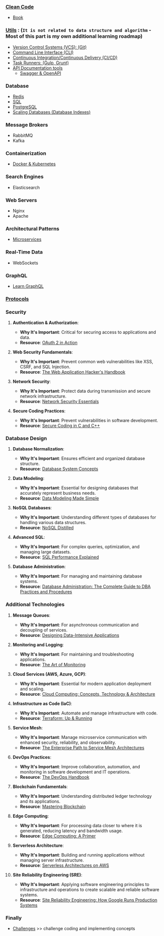 ### [Clean Code](./Clean%20Code/)
- [Book](https://github.com/jnguyen095/clean-code/blob/master/Clean.Code.A.Handbook.of.Agile.Software.Craftsmanship.pdf)

### [Utils](./Utils/) : (`It is not related to data structure and algorithm` - Most of this part is my own additional learning roadmap)
- [Version Control Systems (VCS): (Git)](./Utils/VCS/)
- [Command Line Interface (CLI)](./Utils/CLI)
- [Continuous Integration/Continuous Delivery (CI/CD)](./Utils/CI-CD)
- [Task Runners: (Gulp, Grunt)](./Utils/Task-Runners)
- [API Documentation tools](./Utils/API-Documentation)
  - [Swagger & OpenAPI](https://github.com/m-mdy-m/openapi-learning)

### Database
- [Redis](https://github.com/m-mdy-m/Redis-Learning)
- [SQL](https://github.com/m-mdy-m/SQL-DeepDiveLearning)
- [PostgreSQL](https://github.com/m-mdy-m/Mastering-PostgreSQL)
- [Scaling Databases (Database Indexes)](https://www.freecodecamp.org/news/database-indexing-at-a-glance-bb50809d48bd/)

### Message Brokers
- RabbitMQ
- Kafka

### Containerization
- [Docker & Kubernetes](https://github.com/m-mdy-m/docker-deep-dive)

### Search Engines
- Elasticsearch

### Web Servers
- Nginx
- Apache

### Architectural Patterns
- [Microservices](https://github.com/m-mdy-m/microservices-explorer)

### Real-Time Data
- WebSockets

### GraphQL
- [Learn GraphQL](https://github.com/m-mdy-m/learn_graphql)

### [**Protocols**](https://github.com/medishen/CodeNet)

### **Security**
1. **Authentication & Authorization**:
   - **Why It's Important**: Critical for securing access to applications and data.
   - **Resource**: [OAuth 2 in Action](https://www.manning.com/books/oauth-2-in-action)

2. **Web Security Fundamentals**:
   - **Why It's Important**: Prevent common web vulnerabilities like XSS, CSRF, and SQL Injection.
   - **Resource**: [The Web Application Hacker's Handbook](https://www.wiley.com/en-us/The+Web+Application+Hacker's+Handbook%3A+Finding+and+Exploiting+Security+Flaws%2C+2nd+Edition-p-9781118026471)

3. **Network Security**:
   - **Why It's Important**: Protect data during transmission and secure network infrastructure.
   - **Resource**: [Network Security Essentials](https://www.pearson.com/store/p/network-security-essentials-applications-and-standards/P100000774536)

4. **Secure Coding Practices**:
   - **Why It's Important**: Prevent vulnerabilities in software development.
   - **Resource**: [Secure Coding in C and C++](https://www.pearson.com/store/p/secure-coding-in-c-and-c-plus-plus/P100000188054)

### **Database Design**
1. **Database Normalization**:
   - **Why It's Important**: Ensures efficient and organized database structure.
   - **Resource**: [Database System Concepts](https://www.db-book.com/)

2. **Data Modeling**:
   - **Why It's Important**: Essential for designing databases that accurately represent business needs.
   - **Resource**: [Data Modeling Made Simple](https://technicspub.com/data-modeling-made-simple/)

3. **NoSQL Databases**:
   - **Why It's Important**: Understanding different types of databases for handling various data structures.
   - **Resource**: [NoSQL Distilled](https://www.pearson.com/store/p/nosql-distilled-a-brief-guide-to-the-emerging-world-of-polyglot-persistence/P100000630100)

4. **Advanced SQL**:
   - **Why It's Important**: For complex queries, optimization, and managing large datasets.
   - **Resource**: [SQL Performance Explained](https://sql-performance-explained.com/)

5. **Database Administration**:
   - **Why It's Important**: For managing and maintaining database systems.
   - **Resource**: [Database Administration: The Complete Guide to DBA Practices and Procedures](https://www.pearson.com/store/p/database-administration/P100000289881)

### **Additional Technologies**

1. **Message Queues**:
   - **Why It's Important**: For asynchronous communication and decoupling of services.
   - **Resource**: [Designing Data-Intensive Applications](https://www.oreilly.com/library/view/designing-data-intensive-applications/9781491903063/)

2. **Monitoring and Logging**:
   - **Why It's Important**: For maintaining and troubleshooting applications.
   - **Resource**: [The Art of Monitoring](https://www.artofmonitoring.com/)

3. **Cloud Services (AWS, Azure, GCP)**:
   - **Why It's Important**: Essential for modern application deployment and scaling.
   - **Resource**: [Cloud Computing: Concepts, Technology & Architecture](https://www.pearson.com/store/p/cloud-computing-concepts-technology-architecture/P100000684090)

4. **Infrastructure as Code (IaC)**:
   - **Why It's Important**: Automate and manage infrastructure with code.
   - **Resource**: [Terraform: Up & Running](https://www.oreilly.com/library/view/terraform-up/9781492046905/)

5. **Service Mesh**:
   - **Why It's Important**: Manage microservice communication with enhanced security, reliability, and observability.
   - **Resource**: [The Enterprise Path to Service Mesh Architectures](https://www.oreilly.com/library/view/the-enterprise-path/9781492059868/)

6. **DevOps Practices**:
   - **Why It's Important**: Improve collaboration, automation, and monitoring in software development and IT operations.
   - **Resource**: [The DevOps Handbook](https://www.oreilly.com/library/view/the-devops-handbook/9781457191381/)

7. **Blockchain Fundamentals**:
   - **Why It's Important**: Understanding distributed ledger technology and its applications.
   - **Resource**: [Mastering Blockchain](https://www.packtpub.com/product/mastering-blockchain-fourth-edition/9781803241067)

8. **Edge Computing**:
   - **Why It's Important**: For processing data closer to where it is generated, reducing latency and bandwidth usage.
   - **Resource**: [Edge Computing: A Primer](https://www.oreilly.com/library/view/edge-computing/9781492043294/)

9. **Serverless Architecture**:
   - **Why It's Important**: Building and running applications without managing server infrastructure.
   - **Resource**: [Serverless Architectures on AWS](https://www.oreilly.com/library/view/serverless-architectures-on/9781492059882/)

10. **Site Reliability Engineering (SRE)**:
    - **Why It's Important**: Applying software engineering principles to infrastructure and operations to create scalable and reliable software systems.
    - **Resource**: [Site Reliability Engineering: How Google Runs Production Systems](https://sre.google/sre-book/table-of-contents/)

### Finally
- [Challenges](https://github.com/m-mdy-m/algorithms-data-structures/tree/main/9.Additional-Concept/Challenges) >> challenge coding and implementing concepts
